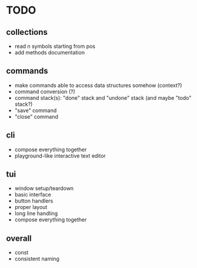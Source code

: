 # TODO

## collections

- read n symbols starting from pos
- add methods documentation

## commands

- make commands able to access data structures somehow (context?)
- command conversion (?)
- command stack(s): "done" stack and "undone" stack (and maybe "todo" stack?)
- "save" command
- "close" command

## cli

- compose everything together
- playground-like interactive text editor

## tui

- window setup/teardown
- basic interface
- button handlers
- proper layout
- long line handling
- compose everything together

## overall

- const
- consistent naming
